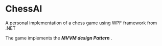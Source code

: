 # ChessAI

A personal implementation of a chess game using WPF framework from .NET

The game implements the **_MVVM design Pattern_** . 

